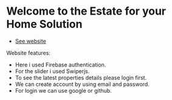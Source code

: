 # Welcome to the Estate for your Home Solution

- [See website](http://localhost:5173/)

Website features:

- Here i used Firebase authentication.
- For the slider i used Swiperjs.
- To see the latest properties details please login first.
- We can create account by using email and password.
- For login we can use google or github.
